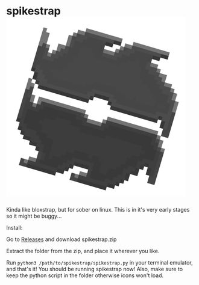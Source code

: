 # spikestrap ![alt text](https://raw.githubusercontent.com/NewbestDev/spikestrap/refs/heads/main/spikestrap-3.png%20(1).png)
Kinda like bloxstrap, but for sober on linux. This is in it's very early stages so it might be buggy...

Install:

Go to [Releases](https://github.com/NewbestDev/spikestrap/releases/tag/spikestrap-2) and download spikestrap.zip

Extract the folder from the zip, and place it wherever you like.

Run `python3 /path/to/spikestrap/spikestrap.py` in your terminal emulator, and that's it! You should be running spikestrap now!
Also, make sure to keep the python script in the folder otherwise icons won't load.

